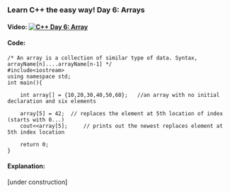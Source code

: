 ### Learn C++ the easy way! Day 6: Arrays

#### Video: [![C++ Day 6: Array](https://www.youtube.com/upload_thumbnail?v=lPulK2jGNc0&t=3&ts=1524080857306)](https://youtu.be/lPulK2jGNc0)

#### Code: 

```
/* An array is a collection of similar type of data. Syntax, arrayName[n]....arrayName[n-1] */
#include<iostream>
using namespace std;
int main(){
	
	int array[] = {10,20,30,40,50,60};   //an array with no initial declaration and six elements

	array[5] = 42;  // replaces the element at 5th location of index (starts with 0...)
	cout<<array[5];  	// prints out the newest replaces element at 5th index location
	
	return 0;
}
```

#### Explanation: 

[under construction]
